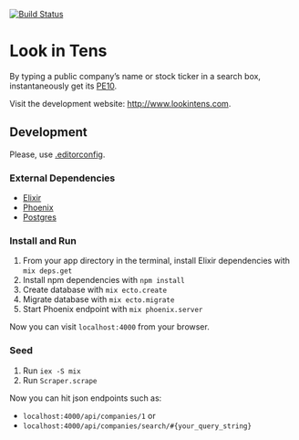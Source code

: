 [![Build Status](https://travis-ci.org/gusaiani/look-in-tens.svg?branch=master)](https://travis-ci.org/gusaiani/look-in-tens)

# Look in Tens

By typing a public company’s name or stock ticker in a search box, instantaneously get its [PE10](http://www.investopedia.com/terms/p/pe10ratio.asp).

Visit the development website: http://www.lookintens.com.

## Development

Please, use [.editorconfig](http://editorconfig.org/).

### External Dependencies

* [Elixir](http://elixir-lang.org/)
* [Phoenix](http://www.phoenixframework.org/)
* [Postgres](http://www.postgresql.org/)

### Install and Run

1. From your app directory in the terminal, install Elixir dependencies with `mix deps.get`
2. Install npm dependencies with `npm install`
3. Create database with `mix ecto.create`
4. Migrate database with `mix ecto.migrate`
5. Start Phoenix endpoint with `mix phoenix.server`

Now you can visit `localhost:4000` from your browser.

### Seed

1. Run `iex -S mix`
2. Run `Scraper.scrape`

Now you can hit json endpoints such as:

* `localhost:4000/api/companies/1` or
* `localhost:4000/api/companies/search/#{your_query_string}`
